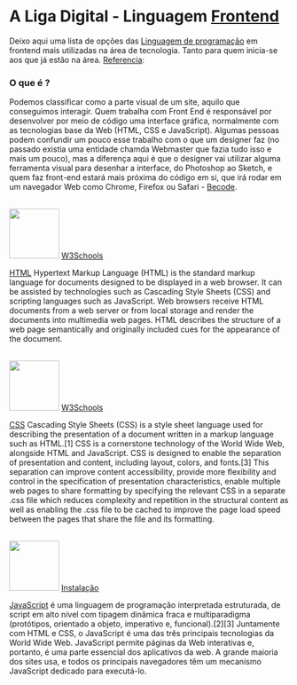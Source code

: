 # A Liga Digital - Linguagem [Frontend]()

Deixo aqui uma lista de opções das [Linguagem de programação](https://pt.wikipedia.org/wiki/Linguagem_de_programa%C3%A7%C3%A3o) em frontend mais utilizadas na área de tecnologia. Tanto para quem inicia-se aos que já estão na área. [Referencia](https://www.alura.com.br/artigos/o-que-e-front-end-e-back-end):

### O que é ?<p>
Podemos classificar como a parte visual de um site, aquilo que conseguimos interagir. Quem trabalha com Front End é responsável por desenvolver por meio de código uma interface gráfica, normalmente com as tecnologias base da Web (HTML, CSS e JavaScript). Algumas pessoas podem confundir um pouco esse trabalho com o que um designer faz (no passado existia uma entidade chamda Webmaster que fazia tudo isso e mais um pouco), mas a diferença aqui é que o designer vai utilizar alguma ferramenta visual para desenhar a interface, do Photoshop ao Sketch, e quem faz front-end estará mais próxima do código em si, que irá rodar em um navegador Web como Chrome, Firefox ou Safari - [Becode](https://becode.com.br/frameworks-front-end-mais-amados-segundo-github/).


 
<br><img height="90" src=https://www.seaicons.com/wp-content/uploads/2015/07/Other-html-5-icon.png /> [W3Schools](https://www.w3schools.com/html/)

[HTML](https://en.wikipedia.org/wiki/HTML) Hypertext Markup Language (HTML) is the standard markup language for documents designed to be displayed in a web browser. It can be assisted by technologies such as Cascading Style Sheets (CSS) and scripting languages such as JavaScript. Web browsers receive HTML documents from a web server or from local storage and render the documents into multimedia web pages. HTML describes the structure of a web page semantically and originally included cues for the appearance of the document.

<br><img height="90" src=https://cdn.iconscout.com/icon/free/png-512/css-118-569410.png /> [W3Schools](https://www.w3schools.com/css/default.asp)

[CSS](https://en.wikipedia.org/wiki/CSS) Cascading Style Sheets (CSS) is a style sheet language used for describing the presentation of a document written in a markup language such as HTML.[1] CSS is a cornerstone technology of the World Wide Web, alongside HTML and JavaScript. CSS is designed to enable the separation of presentation and content, including layout, colors, and fonts.[3] This separation can improve content accessibility, provide more flexibility and control in the specification of presentation characteristics, enable multiple web pages to share formatting by specifying the relevant CSS in a separate .css file which reduces complexity and repetition in the structural content as well as enabling the .css file to be cached to improve the page load speed between the pages that share the file and its formatting.

<br><img height="90" src=https://icon-library.com/images/javascript-icon-png/javascript-icon-png-23.jpg /> [Instalação](https://www.javascript.com/)

[JavaScript](https://pt.wikipedia.org/wiki/JavaScript) é uma linguagem de programação interpretada estruturada, de script em alto nível com tipagem dinâmica fraca e multiparadigma (protótipos, orientado a objeto, imperativo e, funcional).[2][3] Juntamente com HTML e CSS, o JavaScript é uma das três principais tecnologias da World Wide Web. JavaScript permite páginas da Web interativas e, portanto, é uma parte essencial dos aplicativos da web. A grande maioria dos sites usa, e todos os principais navegadores têm um mecanismo JavaScript dedicado para executá-lo.
